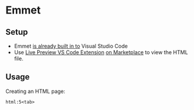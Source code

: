# Emmet

## Setup

- Emmet [is already built in to](https://code.visualstudio.com/docs/editor/emmet) Visual Studio Code
- Use [Live Preview VS Code Extension](https://github.com/microsoft/vscode-livepreview) [on Marketplace](https://marketplace.visualstudio.com/items?itemName=ms-vscode.live-server) to view the HTML file.



## Usage

Creating an HTML page:

```
html:5<tab>
```
